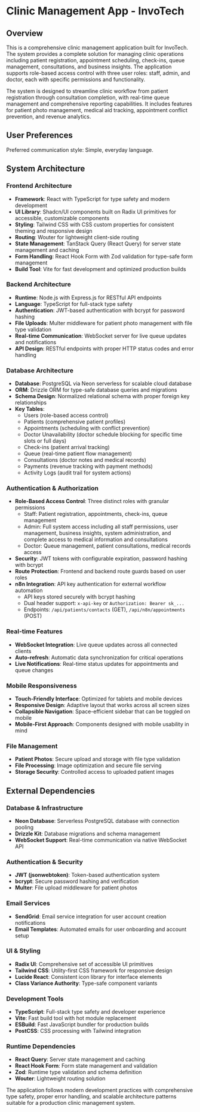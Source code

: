 # Clinic Management App - InvoTech

## Overview

This is a comprehensive clinic management application built for InvoTech. The system provides a complete solution for managing clinic operations including patient registration, appointment scheduling, check-ins, queue management, consultations, and business insights. The application supports role-based access control with three user roles: staff, admin, and doctor, each with specific permissions and functionality.

The system is designed to streamline clinic workflow from patient registration through consultation completion, with real-time queue management and comprehensive reporting capabilities. It includes features for patient photo management, medical aid tracking, appointment conflict prevention, and revenue analytics.

## User Preferences

Preferred communication style: Simple, everyday language.

## System Architecture

### Frontend Architecture
- **Framework**: React with TypeScript for type safety and modern development
- **UI Library**: Shadcn/UI components built on Radix UI primitives for accessible, customizable components
- **Styling**: Tailwind CSS with CSS custom properties for consistent theming and responsive design
- **Routing**: Wouter for lightweight client-side routing
- **State Management**: TanStack Query (React Query) for server state management and caching
- **Form Handling**: React Hook Form with Zod validation for type-safe form management
- **Build Tool**: Vite for fast development and optimized production builds

### Backend Architecture
- **Runtime**: Node.js with Express.js for RESTful API endpoints
- **Language**: TypeScript for full-stack type safety
- **Authentication**: JWT-based authentication with bcrypt for password hashing
- **File Uploads**: Multer middleware for patient photo management with file type validation
- **Real-time Communication**: WebSocket server for live queue updates and notifications
- **API Design**: RESTful endpoints with proper HTTP status codes and error handling

### Database Architecture
- **Database**: PostgreSQL via Neon serverless for scalable cloud database
- **ORM**: Drizzle ORM for type-safe database queries and migrations
- **Schema Design**: Normalized relational schema with proper foreign key relationships
- **Key Tables**:
  - Users (role-based access control)
  - Patients (comprehensive patient profiles)
  - Appointments (scheduling with conflict prevention)
  - Doctor Unavailability (doctor schedule blocking for specific time slots or full days)
  - Check-ins (patient arrival tracking)
  - Queue (real-time patient flow management)
  - Consultations (doctor notes and medical records)
  - Payments (revenue tracking with payment methods)
  - Activity Logs (audit trail for system actions)

### Authentication & Authorization
- **Role-Based Access Control**: Three distinct roles with granular permissions
  - Staff: Patient registration, appointments, check-ins, queue management
  - Admin: Full system access including all staff permissions, user management, business insights, system administration, and complete access to medical information and consultations
  - Doctor: Queue management, patient consultations, medical records access
- **Security**: JWT tokens with configurable expiration, password hashing with bcrypt
- **Route Protection**: Frontend and backend route guards based on user roles
- **n8n Integration**: API key authentication for external workflow automation
  - API keys stored securely with bcrypt hashing
  - Dual header support: `x-api-key` or `Authorization: Bearer sk_...`
  - Endpoints: `/api/patients/contacts` (GET), `/api/n8n/appointments` (POST)

### Real-time Features
- **WebSocket Integration**: Live queue updates across all connected clients
- **Auto-refresh**: Automatic data synchronization for critical operations
- **Live Notifications**: Real-time status updates for appointments and queue changes

### Mobile Responsiveness
- **Touch-Friendly Interface**: Optimized for tablets and mobile devices
- **Responsive Design**: Adaptive layout that works across all screen sizes
- **Collapsible Navigation**: Space-efficient sidebar that can be toggled on mobile
- **Mobile-First Approach**: Components designed with mobile usability in mind

### File Management
- **Patient Photos**: Secure upload and storage with file type validation
- **File Processing**: Image optimization and secure file serving
- **Storage Security**: Controlled access to uploaded patient images

## External Dependencies

### Database & Infrastructure
- **Neon Database**: Serverless PostgreSQL database with connection pooling
- **Drizzle Kit**: Database migrations and schema management
- **WebSocket Support**: Real-time communication via native WebSocket API

### Authentication & Security
- **JWT (jsonwebtoken)**: Token-based authentication system
- **bcrypt**: Secure password hashing and verification
- **Multer**: File upload middleware for patient photos

### Email Services
- **SendGrid**: Email service integration for user account creation notifications
- **Email Templates**: Automated emails for user onboarding and account setup

### UI & Styling
- **Radix UI**: Comprehensive set of accessible UI primitives
- **Tailwind CSS**: Utility-first CSS framework for responsive design
- **Lucide React**: Consistent icon library for interface elements
- **Class Variance Authority**: Type-safe component variants

### Development Tools
- **TypeScript**: Full-stack type safety and developer experience
- **Vite**: Fast build tool with hot module replacement
- **ESBuild**: Fast JavaScript bundler for production builds
- **PostCSS**: CSS processing with Tailwind integration

### Runtime Dependencies
- **React Query**: Server state management and caching
- **React Hook Form**: Form state management and validation
- **Zod**: Runtime type validation and schema definition
- **Wouter**: Lightweight routing solution

The application follows modern development practices with comprehensive type safety, proper error handling, and scalable architecture patterns suitable for a production clinic management system.